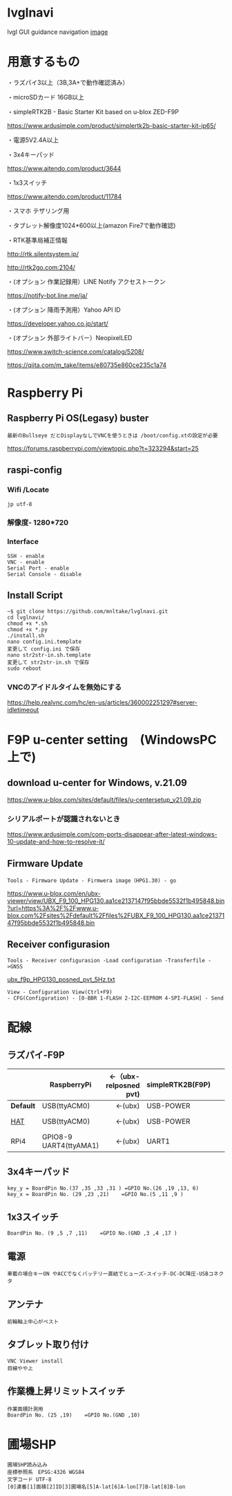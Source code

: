 # lvglnavi
lvgl GUI guidance navigation
[image](https://github.com/mnltake/lvglnavi/img/01.png)

# 用意するもの

・ラズパイ3以上（3B,3A+で動作確認済み）

・microSDカード 16GB以上

・simpleRTK2B - Basic Starter Kit based on u-blox ZED-F9P  

https://www.ardusimple.com/product/simplertk2b-basic-starter-kit-ip65/

・電源5V2.4A以上

・3x4キーパッド 

https://www.aitendo.com/product/3644

・1x3スイッチ 
 
https://www.aitendo.com/product/11784

・スマホ テザリング用

・タブレット解像度1024*600以上(amazon Fire7で動作確認)

・RTK基準局補正情報

http://rtk.silentsystem.jp/

http://rtk2go.com:2104/

・(オプション 作業記録用）LINE Notify アクセストークン 
 
https://notify-bot.line.me/ja/

・(オプション 降雨予測用）Yahoo API ID 

https://developer.yahoo.co.jp/start/

・(オプション 外部ライトバー）NeopixelLED

https://www.switch-science.com/catalog/5208/

https://qiita.com/m_take/items/e80735e860ce235c1a74

# Raspberry Pi

## Raspberry Pi OS(Legasy) buster

    最新のBullseye だとDisplayなしでVNCを使うときは /boot/config.xtの設定が必要
https://forums.raspberrypi.com/viewtopic.php?t=323294&start=25

## raspi-config

### Wifi /Locate 

    jp utf-8

### 解像度- 1280*720

### Interface

    SSH - enable 
    VNC - enable 
    Serial Port - enable 
    Serial Console - disable

## Install Script

```
~$ git clone https://github.com/mnltake/lvglnavi.git
cd lvglnavi/
chmod +x *.sh
chmod +x *.py
./install.sh
nano config.ini.template
変更して config.ini で保存
nano str2str-in.sh.template
変更して str2str-in.sh で保存
sudo reboot
```

### VNCのアイドルタイムを無効にする

https://help.realvnc.com/hc/en-us/articles/360002251297#server-idletimeout



# F9P u-center setting　(WindowsPC上で)
## download u-center for Windows, v.21.09
https://www.u-blox.com/sites/default/files/u-centersetup_v21.09.zip

### シリアルポートが認識されないとき
https://www.ardusimple.com/com-ports-disappear-after-latest-windows-10-update-and-how-to-resolve-it/
## Firmware Update 
    Tools - Firmware Update - Firmwera image（HPG1.30) - go
https://www.u-blox.com/en/ubx-viewer/view/UBX_F9_100_HPG130.aa1ce2137147f95bbde5532f1b495848.bin?url=https%3A%2F%2Fwww.u-blox.com%2Fsites%2Fdefault%2Ffiles%2FUBX_F9_100_HPG130.aa1ce2137147f95bbde5532f1b495848.bin

## Receiver configurasion 
    Tools - Receiver configurasion -Load configuration -Transferfile ->GNSS
[ubx_f9p_HPG130_posned_pvt_5Hz.txt](https://raw.githubusercontent.com/mnltake/lvglnavi/main/ubx_f9p_HPG130_posned_pvt_5Hz.txt)

    View - Configuration View(Ctrl+F9) 
    - CFG(Configuration) - [0-BBR 1-FLASH 2-I2C-EEPROM 4-SPI-FLASH] - Send
# 配線

## ラズパイ-F9P

|  | RaspberryPi| ←（ubx-relposned pvt)| simpleRTK2B(F9P) || RaspberryPi| （RTCM）→| simpleRTK2B(F9P) |
|:--------|-|-----------:|-|-----------:|------------:|-|-----------:|
|**Default**|USB(ttyACM0)|←(ubx)|USB-POWER||USB(ttyUSB0)|(RTCM)→|USB-XBEE|
|[HAT](https://github.com/mnltake/simpleRTK2BpiHAT)|USB(ttyACM0)|←(ubx)|USB-POWER||GPIO14-15 UART0(ttyAMA0)|(RTCM)→|UART2|
|RPi4|GPIO8-9 UART4(ttyAMA1)|←(ubx)|UART1||GPIO14-15 UART0(ttyAMA0)|(RTCM)→|UART2|
## 3x4キーパッド

    key_y = BoardPin No.(37 ,35 ,33 ,31 ) =GPIO No.(26 ,19 ,13, 6)
    key_x = BoardPin No. (29 ,23 ,21)    =GPIO No.(5 ,11 ,9 )
## 1x3スイッチ
    BoardPin No. (9 ,5 ,7 ,11)    =GPIO No.(GND ,3 ,4 ,17 )

## 電源
    車載の場合キーON やACCでなくバッテリー直結でヒューズ-スイッチ-DC-DC降圧-USBコネクタ
## アンテナ
    前輪軸上中心がベスト
## タブレット取り付け
    VNC Viewer install
    目線やや上
## 作業機上昇リミットスイッチ
    作業面積計測用
    BoardPin No. (25 ,19)    =GPIO No.(GND ,10)
# 圃場SHP
    圃場SHP読み込み 
    座標参照系　EPSG:4326 WGS84
    文字コード UTF-8
    [0]連番[1]面積[2]ID[3]圃場名[5]A-lat[6]A-lon[7]B-lat[8]B-lon

